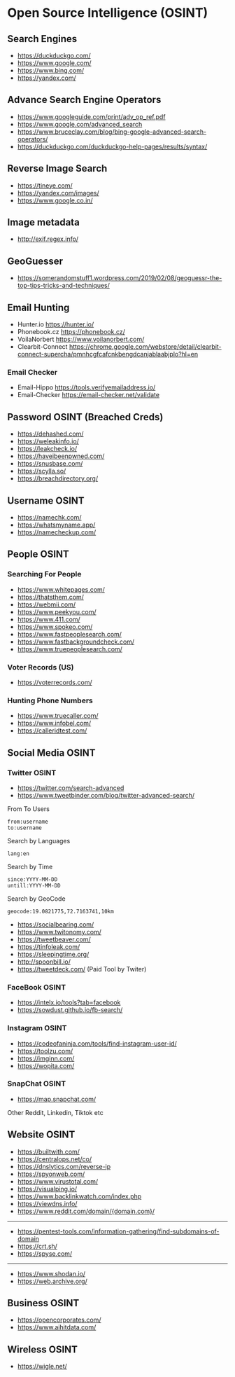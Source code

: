 # Open Source Intelligence (OSINT)

## Search Engines
- https://duckduckgo.com/
- https://www.google.com/
- https://www.bing.com/
- https://yandex.com/

## Advance Search Engine Operators
- https://www.googleguide.com/print/adv_op_ref.pdf
- https://www.google.com/advanced_search
- https://www.bruceclay.com/blog/bing-google-advanced-search-operators/
- https://duckduckgo.com/duckduckgo-help-pages/results/syntax/

## Reverse Image Search
- https://tineye.com/
- https://yandex.com/images/
- https://www.google.co.in/

## Image metadata
- http://exif.regex.info/

## GeoGuesser
- https://somerandomstuff1.wordpress.com/2019/02/08/geoguessr-the-top-tips-tricks-and-techniques/

## Email Hunting
- Hunter.io
https://hunter.io/
- Phonebook.cz
https://phonebook.cz/
- VoilaNorbert
https://www.voilanorbert.com/
- Clearbit-Connect
https://chrome.google.com/webstore/detail/clearbit-connect-supercha/pmnhcgfcafcnkbengdcanjablaabjplo?hl=en

### Email Checker
- Email-Hippo
https://tools.verifyemailaddress.io/
- Email-Checker
https://email-checker.net/validate

## Password OSINT (Breached Creds)
- https://dehashed.com/
- https://weleakinfo.io/
- https://leakcheck.io/
- https://haveibeenpwned.com/
- https://snusbase.com/
- https://scylla.so/
- https://breachdirectory.org/

## Username OSINT
- https://namechk.com/
- https://whatsmyname.app/
- https://namecheckup.com/

## People OSINT

### Searching For People
- https://www.whitepages.com/
- https://thatsthem.com/
- https://webmii.com/
- https://www.peekyou.com/
- https://www.411.com/
- https://www.spokeo.com/
- https://www.fastpeoplesearch.com/
- https://www.fastbackgroundcheck.com/
- https://www.truepeoplesearch.com/

### Voter Records (US)
- https://voterrecords.com/

### Hunting Phone Numbers
- https://www.truecaller.com/
- https://www.infobel.com/
- https://calleridtest.com/

## Social Media OSINT

### Twitter OSINT
- https://twitter.com/search-advanced
- https://www.tweetbinder.com/blog/twitter-advanced-search/

From To Users
```
from:username
to:username
```
Search by Languages
```
lang:en
```
Search by Time
```
since:YYYY-MM-DD
untill:YYYY-MM-DD
```
Search by GeoCode
```
geocode:19.0821775,72.7163741,10km
```

- https://socialbearing.com/
- https://www.twitonomy.com/
- https://tweetbeaver.com/
- https://tinfoleak.com/
- https://sleepingtime.org/
- http://spoonbill.io/
- https://tweetdeck.com/ (Paid Tool by Twiter)

### FaceBook OSINT
- https://intelx.io/tools?tab=facebook
- https://sowdust.github.io/fb-search/

### Instagram OSINT
- https://codeofaninja.com/tools/find-instagram-user-id/
- https://toolzu.com/
- https://imginn.com/
- https://wopita.com/

### SnapChat OSINT
- https://map.snapchat.com/

Other Reddit, Linkedin, Tiktok etc


## Website OSINT

- https://builtwith.com/
- https://centralops.net/co/
- https://dnslytics.com/reverse-ip
- https://spyonweb.com/
- https://www.virustotal.com/
- https://visualping.io/
- https://www.backlinkwatch.com/index.php
- https://viewdns.info/
- https://www.reddit.com/domain/{domain.com}/
- -------------------------------------------------------------------------
- https://pentest-tools.com/information-gathering/find-subdomains-of-domain
- https://crt.sh/
- https://spyse.com/
- - -------------------------------------------------------------------------
- https://www.shodan.io/
- https://web.archive.org/

## Business OSINT

- https://opencorporates.com/
- https://www.aihitdata.com/

## Wireless OSINT

- https://wigle.net/
